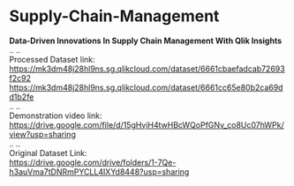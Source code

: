 # Supply-Chain-Management
**Data-Driven Innovations In Supply Chain Management With Qlik Insights**
<br>..
..<br>
Processed Dataset link:<br>
https://mk3dm48j28hl9ns.sg.qlikcloud.com/dataset/6661cbaefadcab72693f2c92
<br>
https://mk3dm48j28hl9ns.sg.qlikcloud.com/dataset/6661cc65e80b2ca69dd1b2fe
<br>..
..<br>
Demonstration video link:<br>
https://drive.google.com/file/d/15gHvjH4twHBcWQoPfGNv_co8Uc07hWPk/view?usp=sharing
<br>..
..<br>
Original Dataset Link:<br>
https://drive.google.com/drive/folders/1-7Qe-h3auVma7tDNRmPYCLL4IXYd8448?usp=sharing
